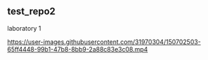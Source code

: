 ## test_repo2
laboratory 1



https://user-images.githubusercontent.com/31970304/150702503-65ff4448-99b1-47b8-8bb9-2a88c83e3c08.mp4

